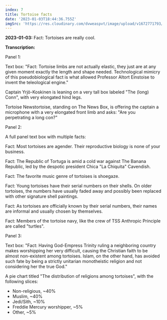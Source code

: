 ```yaml
---
index: 7
title: Tortoise facts
date: '2023-01-03T18:44:36.755Z'
imgSrc: 'https://res.cloudinary.com/dvweaspvt/image/upload/v1672771793/7_fozeqd.png'
---
```


**2023-01-03:** Fact: Tortoises are really cool.

**Transcription:**

Panel 1:

Text box: "Fact: Tortoise limbs are not actually elastic, they just are at any given moment exactly the length and shape needed. Technological mimicry of this pseudobiological fact is what allowed Professor Altort Einstoise to invent the teleological engine."

Captain Yrjö-Koskinen is leaning on a very tall box labeled "The (long) Conn", with very elongated hind legs.

Tortoise Newstortoise, standing on The News Box, is offering the captain a microphone with a very elongated front limb and asks: "Are you perpetrating a long con?"

Panel 2:

A full panel text box with multiple facts:

Fact: Most tortoises are agender. Their reproductive biology is none of your business.

Fact: The Republic of Tortuga is amid a cold war against The Banana Republic, led by the despotic president Chica "La Chiquita" Cavendish.

Fact: The favorite music genre of tortoises is shoegaze.

Fact: Young tortoises have their serial numbers on their shells. On older tortoises, the numbers have usually faded away and possibly been replaced with other signature shell paintings.

Fact: As tortoises are officially known by their serial numbers, their names are informal and usually chosen by themselves.

Fact: Members of the tortoise navy, like the crew of TSS Anthropic Principle are called "turtles".

Panel 3:

Text box: "Fact: Having God-Empress Trinity ruling a neighboring country makes worshipping her very difficult, causing the Christian faith to be almost non-existent among tortoises. Islam, on the other hand, has avoided such fate by being a strictly unitarian monotheistic religion and not considering her the true God."

A pie chart titled "The distribution of religions among tortoises", with the following slices:

* Non-religious, ~40%
* Muslim, ~40%
* Jedi/Sith, ~10%
* Freddie Mercury worshipper, ~5%
* Other, ~5%

